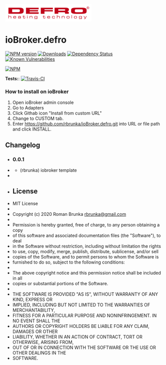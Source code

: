 ![Logo](admin/defro.png)
# ioBroker.defro

[![NPM version](http://img.shields.io/npm/v/iobroker.defro.svg)](https://www.npmjs.com/package/iobroker.defro)
[![Downloads](https://img.shields.io/npm/dm/iobroker.defro.svg)](https://www.npmjs.com/package/iobroker.defro)
[![Dependency Status](https://img.shields.io/david/rbrunka/iobroker.defro.svg)](https://david-dm.org/rbrunka/iobroker.template)
[![Known Vulnerabilities](https://snyk.io/test/github/rbrunka/ioBroker.defro/badge.svg)](https://snyk.io/test/github/rbrunka/ioBroker.defro)

[![NPM](https://nodei.co/npm/iobroker.defro.png?downloads=true)](https://nodei.co/npm/iobroker.defro/)

**Tests:**: [![Travis-CI](http://img.shields.io/travis/rbrunka/ioBroker.defro/master.svg)](https://travis-ci.org/rbrunka/ioBroker.defro)

### How to install on ioBroker
1. Open ioBroker admin console
2. Go to Adapters
3. Click Githab icon "Install from custom URL"
4. Change to CUSTOM tab.
5. Enter https://github.com/rbrunka/ioBroker.defro.git into URL or file path and click INSTALL.


## Changelog

* ### 0.0.1
* * (rbrunka) iobroker template
*
* ## License
* MIT License
*
* Copyright (c) 2020 Roman Brunka <rbrunka@gmail.com>
*
* Permission is hereby granted, free of charge, to any person obtaining a copy
* of this software and associated documentation files (the "Software"), to deal
* in the Software without restriction, including without limitation the rights
* to use, copy, modify, merge, publish, distribute, sublicense, and/or sell
* copies of the Software, and to permit persons to whom the Software is
* furnished to do so, subject to the following conditions:
*
* The above copyright notice and this permission notice shall be included in all
* copies or substantial portions of the Software.
*
* THE SOFTWARE IS PROVIDED "AS IS", WITHOUT WARRANTY OF ANY KIND, EXPRESS OR
* IMPLIED, INCLUDING BUT NOT LIMITED TO THE WARRANTIES OF MERCHANTABILITY,
* FITNESS FOR A PARTICULAR PURPOSE AND NONINFRINGEMENT. IN NO EVENT SHALL THE
* AUTHORS OR COPYRIGHT HOLDERS BE LIABLE FOR ANY CLAIM, DAMAGES OR OTHER
* LIABILITY, WHETHER IN AN ACTION OF CONTRACT, TORT OR OTHERWISE, ARISING FROM,
* OUT OF OR IN CONNECTION WITH THE SOFTWARE OR THE USE OR OTHER DEALINGS IN THE
* SOFTWARE.
